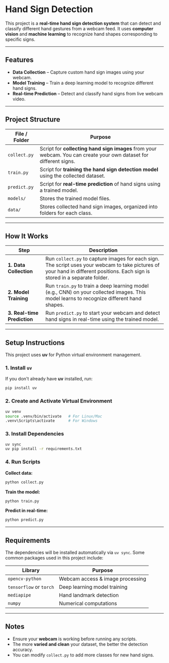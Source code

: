 
# Hand Sign Detection

This project is a **real-time hand sign detection system** that can detect and classify different hand gestures from a webcam feed. It uses **computer vision** and **machine learning** to recognize hand shapes corresponding to specific signs.

---

## Features

* **Data Collection** – Capture custom hand sign images using your webcam.
* **Model Training** – Train a deep learning model to recognize different hand signs.
* **Real-time Prediction** – Detect and classify hand signs from live webcam video.

---

## Project Structure

| File / Folder  | Purpose                                                                                                           |
| -------------- | ----------------------------------------------------------------------------------------------------------------- |
| `collect.py`   | Script for **collecting hand sign images** from your webcam. You can create your own dataset for different signs. |
| `train.py`     | Script for **training the hand sign detection model** using the collected dataset.                                |
| `predict.py`   | Script for **real-time prediction** of hand signs using a trained model.                                          |
| `models/`      | Stores the trained model files.                                                                                   |
| `data/`        | Stores collected hand sign images, organized into folders for each class.                                         |


---

## How It Works

| Step                        | Description                                                                                                                                                                   |
| --------------------------- | ----------------------------------------------------------------------------------------------------------------------------------------------------------------------------- |
| **1. Data Collection**      | Run `collect.py` to capture images for each sign. The script uses your webcam to take pictures of your hand in different positions. Each sign is stored in a separate folder. |
| **2. Model Training**       | Run `train.py` to train a deep learning model (e.g., CNN) on your collected images. This model learns to recognize different hand shapes.                                     |
| **3. Real-time Prediction** | Run `predict.py` to start your webcam and detect hand signs in real-time using the trained model.                                                                             |

---

## Setup Instructions

This project uses **uv** for Python virtual environment management.

### 1. Install `uv`

If you don't already have **uv** installed, run:

```bash
pip install uv
```

### 2. Create and Activate Virtual Environment

```bash
uv venv
source .venv/bin/activate   # For Linux/Mac
.venv\Scripts\activate      # For Windows
```

### 3. Install Dependencies

```bash
uv sync
uv pip install -r requirements.txt
```

### 4. Run Scripts

**Collect data:**

```bash
python collect.py
```

**Train the model:**

```bash
python train.py
```

**Predict in real-time:**

```bash
python predict.py
```

---

## Requirements

The dependencies will be installed automatically via `uv sync`. Some common packages used in this project include:

| Library                 | Purpose                          |
| ----------------------- | -------------------------------- |
| `opencv-python`         | Webcam access & image processing |
| `tensorflow` or `torch` | Deep learning model training     |
| `mediapipe`             | Hand landmark detection          |
| `numpy`                 | Numerical computations           |

---

## Notes

* Ensure your **webcam** is working before running any scripts.
* The more **varied and clean** your dataset, the better the detection accuracy.
* You can modify `collect.py` to add more classes for new hand signs.
